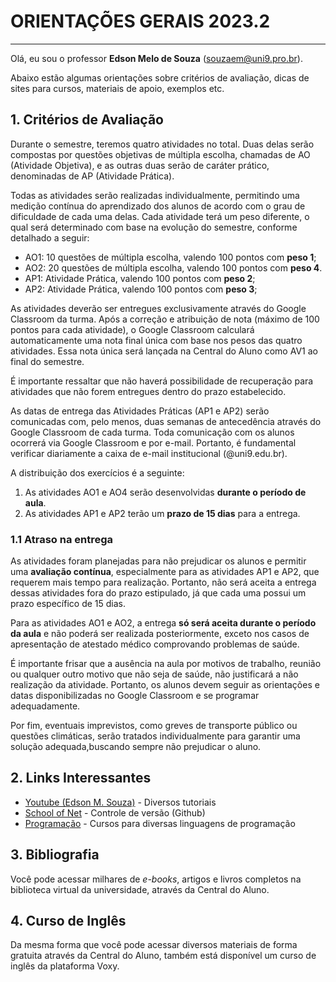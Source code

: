 # ORIENTAÇÕES GERAIS 2023.2

___

Olá, eu sou o professor __Edson Melo de Souza__ (<souzaem@uni9.pro.br>).

Abaixo estão algumas orientações sobre critérios de avaliação, dicas de sites para cursos, materiais de apoio, exemplos etc.

## 1. Critérios de Avaliação

Durante o semestre, teremos quatro atividades no total. Duas delas serão compostas por questões objetivas de múltipla escolha, chamadas de AO (Atividade Objetiva), e as outras duas serão de caráter prático, denominadas de AP (Atividade Prática).

Todas as atividades serão realizadas individualmente, permitindo uma medição contínua do aprendizado dos alunos de acordo com o grau de dificuldade de cada uma delas. Cada atividade terá um peso diferente, o qual será determinado com base na evolução do semestre, conforme detalhado a seguir:

* AO1: 10 questões de múltipla escolha, valendo 100 pontos com __peso 1__;
* AO2: 20 questões de múltipla escolha, valendo 100 pontos com __peso 4__.
* AP1: Atividade Prática, valendo 100 pontos com __peso 2__;
* AP2: Atividade Prática, valendo 100 pontos com __peso 3__;

As atividades deverão ser entregues exclusivamente através do Google Classroom da turma. Após a correção e atribuição de nota (máximo de 100 pontos para cada atividade), o Google Classroom calculará automaticamente uma nota final única com base nos pesos das quatro atividades. Essa nota única será lançada na Central do Aluno como AV1 ao final do semestre.

É importante ressaltar que não haverá possibilidade de recuperação para atividades que não forem entregues dentro do prazo estabelecido.

As datas de entrega das Atividades Práticas (AP1 e AP2) serão comunicadas com, pelo menos, duas semanas de antecedência através do Google Classroom de cada turma. Toda comunicação com os alunos ocorrerá via Google Classroom e por e-mail. Portanto, é fundamental verificar diariamente a caixa de e-mail institucional (@uni9.edu.br).

A distribuição dos exercícios é a seguinte:

1. As atividades AO1 e AO4 serão desenvolvidas __durante o período de aula__.
2. As atividades AP1 e AP2 terão um __prazo de 15 dias__ para a entrega.

### 1.1 Atraso na entrega

As atividades foram planejadas para não prejudicar os alunos e permitir uma __avaliação contínua__, especialmente para as atividades AP1 e AP2, que requerem mais tempo para realização. Portanto, não será aceita a entrega dessas atividades fora do prazo estipulado, já que cada uma possui um prazo específico de 15 dias.

Para as atividades AO1 e AO2, a entrega __só será aceita durante o período da aula__ e não poderá ser realizada posteriormente, exceto nos casos de apresentação de atestado médico comprovando problemas de saúde.

É importante frisar que a ausência na aula por motivos de trabalho, reunião ou qualquer outro motivo que não seja de saúde, não justificará a não realização da atividade. Portanto, os alunos devem seguir as orientações e datas disponibilizadas no Google Classroom e se programar adequadamente.

Por fim, eventuais imprevistos, como greves de transporte público ou questões climáticas, serão tratados individualmente para garantir uma solução adequada,buscando sempre não prejudicar o aluno.

## 2. Links Interessantes

* [Youtube (Edson M. Souza)](https://youtu.be/aqErh3MlJsE) - Diversos tutoriais
* [School of Net](https://www.schoolofnet.com/curso/git/controle-de-versao/git-e-github/) - Controle de versão (Github)
* [Programação](https://www.w3schools.com/) - Cursos para diversas linguagens de programação

## 3. Bibliografia

Você pode acessar milhares de _e-books_, artigos e livros completos na biblioteca virtual da universidade, através da Central do Aluno.

## 4. Curso de Inglês

Da mesma forma que você pode acessar diversos materiais de forma gratuita através da Central do Aluno, também está disponível um curso de inglês da plataforma Voxy.
